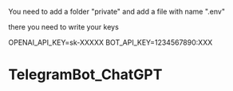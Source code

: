 You need to add a folder "private" and add a file with name ".env"

there you need to write your keys

OPENAI_API_KEY=sk-XXXXX
BOT_API_KEY=1234567890:XXX

# TelegramBot_ChatGPT
